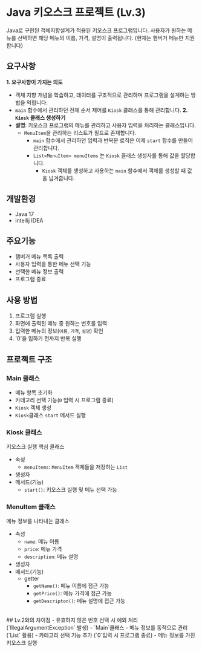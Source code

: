 # Java 키오스크 프로젝트 (Lv.3)
Java로 구현된 객체지향설계가 적용된 키오스크 프로그램입니다.
사용자가 원하는 메뉴를 선택하면 해당 메뉴의 이름, 가격, 설명이 출력됩니다.
(현재는 햄버거 메뉴만 지원합니다)

## 요구사항
**1. 요구사항이 가지는 의도**
- 객체 지향 개념을 학습하고, 데이터를 구조적으로 관리하며 프로그램을 설계하는 방법을 익힙니다.
- `main` 함수에서 관리하던 전체 순서 제어를 `Kiosk` 클래스를 통해 관리합니다.
**2. `Kiosk` 클래스 생성하기**
- **설명**: 키오스크 프로그램의 메뉴를 관리하고 사용자 입력을 처리하는 클래스입니다.
  - `MenuItem`을 관리하는 리스트가 필드로 존재합니다.
    - `main` 함수에서 관리하던 입력과 반복문 로직은 이제 `start` 함수를 만들어 관리합니다.
    - `List<MenuItem> menuItems` 는 `Kiosk` 클래스 생성자를 통해 값을 할당합니다.
        - `Kiosk` 객체를 생성하고 사용하는 `main` 함수에서 객체를 생성할 때 값을 넘겨줍니다.

## 개발환경
- Java 17
- intellij IDEA

## 주요기능
- 햄버거 메뉴 목록 출력
- 사용자 입력을 통한 메뉴 선택 기능
- 선택한 메뉴 정보 출력
- 프로그램 종료

## 사용 방법
1. 프로그램 실행
2. 화면에 출력된 메뉴 중 원하는 번호를 입력
3. 입력한 메뉴의 정보(`이름`, `가격`, `설명`) 확인
4. '0'을 입하기 전까지 반복 실행

## 프로젝트 구조
### Main 클래스
- 메뉴 항목 초기화
- 카테고리 선택 가능(`0` 입력 시 프로그램 종료)
- `Kiosk` 객체 생성
- `Kiosk`클래스 `start` 메서드 실행
### Kiosk 클래스
키오스크 실행 핵심 클래스
- 속성
  - `menuItems`: `MenuItem` 객체들을 저장하는 `List`
- 생성자
- 메서드(기능)
  - `start()`: 키오스크 실행 및 메뉴 선택 가능
### MenuItem 클래스 ###
메뉴 정보를 나타내는 클래스
- 속성
  - `name`: 메뉴 이름
  - `price`: 메뉴 가격
  - `description`: 메뉴 설명
- 생성자
- 메서드(기능)
  - getter
    - `getName()`: 메뉴 이름에 접근 가능
    - `getPrice()`: 메뉴 가격에 접근 가능
    - `getDescripton()`: 메뉴 설명에 접근 가능

<br>
## Lv.2와의 차이점
- 유효하지 않은 번호 선택 시 예외 처리 (`IllegalArgumentException` 발생)
- `Main`클래스 
  - 메뉴 정보를 동적으로 관리 (`List` 활용)
  - 카테고리 선택 기능 추가 (`0`입력 시 프로그램 종료)
  - 메뉴 정보를 가진 키오스크 실행
